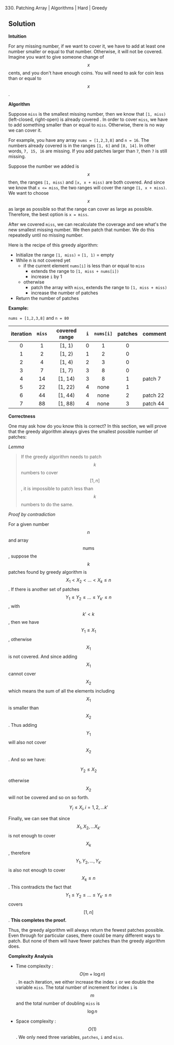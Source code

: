 330. Patching Array | Algorithms | Hard | Greedy

## Solution

**Intuition**

For any missing number, if we want to cover it, we have to add at least one number smaller or equal to that number. Otherwise, it will not be covered.
Imagine you want to give someone change of $$x$$ cents, and you don't have enough coins. You will need to ask for coin less than or equal to $$x$$.

**Algorithm**

Suppose `miss` is the smallest missing number, then we know that `[1, miss)` (left-closed, right-open) is already covered . In order to cover `miss`, we have to add something smaller than or equal to `miss`. Otherwise, there is no way we can cover it.

For example, you have any array `nums = [1,2,3,8]` and `n = 16`. The numbers already covered is in the ranges `[1, 6]` and `[8, 14]`. In other words, `7, 15, 16` are missing. If you add patches larger than `7`, then `7` is still missing.

Suppose the number we added is $$x$$ then, the ranges `[1, miss)` and `[x, x + miss)` are both covered. And since we know that `x <= miss`, the two ranges will cover the range `[1, x + miss)`. We want to choose $$x$$ as large as possible so that the range can cover as large as possible. Therefore, the best option is `x = miss`.

After we covered `miss`, we can recalculate the coverage and see what's the new smallest missing number. We then patch that number. We do this repeatedly until no missing number.  

Here is the recipe of this greedy algorithm:

* Initialize the range `[1, miss)` = `[1, 1)` = empty
* While n is not covered yet
  * if the current element `nums[i]` is less than or equal to `miss`
    * extends the range to `[1, miss + nums[i])`
    * increase `i` by 1
  * otherwise
    * patch the array with `miss`, extends the range to `[1, miss + miss)`
    * increase the number of patches
* Return the number of patches  

**Example:**

`nums = [1,2,3,8]` and `n = 80`

| iteration | `miss` | covered range | `i` | `nums[i]` | patches | comment  |
|:---------:|:------:|:-------------:|:-:|:-------:|:-------:|----------|
|     0     |    1   |     [1, 1)    | 0 |    1    |    0    |          |
|     1     |    2   |     [1, 2)    | 1 |    2    |    0    |          |
|     2     |    4   |     [1, 4)    | 2 |    3    |    0    |          |
|     3     |    7   |     [1, 7)    | 3 |    8    |    0    |          |
|     4     |   14   |    [1, 14)    | 3 |    8    |    1    | patch 7  |
|     5     |   22   |    [1, 22)    | 4 |   none  |    1    |          |
|     6     |   44   |    [1, 44)    | 4 |   none  |    2    | patch 22 |
|     7     |   88   |    [1, 88)    | 4 |   none  |    3    | patch 44 |


**Correctness**

One may ask how do you know this is correct? In this section, we will prove that the greedy algorithm always gives the smallest possible number of patches:

*Lemma*

> If the greedy algorithm needs to patch $$k$$ numbers to cover $$[1, n]$$, it is impossible to patch less than $$k$$ numbers to do the same.

*Proof by contradiction*

 For a given number $$n$$ and array $$\mathrm{nums}$$, suppose the $$k$$ patches found by greedy algorithm is $$X_1 \lt X_2 \lt \ldots \lt X_k \leq n$$. If there is another set of patches $$Y_1 \leq Y_2 \leq \ldots \leq Y_{k'} \leq n$$, with $$k' \lt k$$, then we have $$Y_1 \leq X_1$$, otherwise $$X_1$$ is not covered. And since adding $$X_1$$ cannot cover $$X_2$$ which means the sum of all the elements including $$X_1$$ is smaller than $$X_2$$. Thus adding $$Y_1$$ will also not cover $$X_2$$. And so we have:

$$
Y_2 \leq X_2
$$

otherwise $$X_2$$ will not be covered and so on so forth.

$$
Y_i \leq X_i, i = 1, 2, \ldots k'
$$

Finally, we can see that since $$X_1, X_2, \ldots X_{k'}$$ is not enough to cover $$X_k$$, therefore $$Y_1, Y_2, \ldots, Y_{k'}$$ is also not enough to cover $$X_k \leq n$$. This contradicts the fact that $$Y_1 \leq Y_2 \leq \ldots \leq Y_{k'} \leq n$$ covers $$[1, n]$$. **This completes the proof.**



Thus, the greedy algorithm will always return the fewest patches possible. Even through for particular cases, there could be many different ways to patch. But none of them will have fewer patches than the greedy algorithm does.





**Complexity Analysis**

* Time complexity : $$O(m + \log n)$$. In each iteration, we either increase the index `i` or we double the variable `miss`. The total number of increment for index `i` is $$m$$ and the total number of doubling `miss` is $$\log n$$

* Space complexity : $$O(1)$$. We only need three variables, `patches`, `i` and `miss`.
